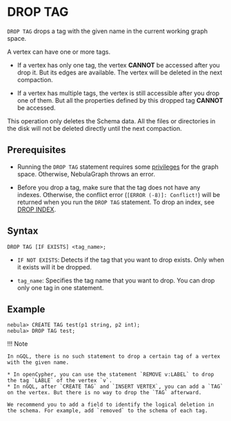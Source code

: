 # DROP TAG

`DROP TAG` drops a tag with the given name in the current working graph space.

A vertex can have one or more tags.

- If a vertex has only one tag, the vertex **CANNOT** be accessed after you drop it. But its edges are available. The vertex will be deleted in the next compaction.

- If a vertex has multiple tags, the vertex is still accessible after you drop one of them. But all the properties defined by this dropped tag **CANNOT** be accessed.

This operation only deletes the Schema data. All the files or directories in the disk will not be deleted directly until the next compaction.

## Prerequisites

- Running the `DROP TAG` statement requires some [privileges](../../7.data-security/1.authentication/3.role-list.md) for the graph space. Otherwise, NebulaGraph throws an error.

- Before you drop a tag, make sure that the tag does not have any indexes. Otherwise, the conflict error (`[ERROR (-8)]: Conflict!`) will be returned when you run the `DROP TAG` statement. To drop an index, see [DROP INDEX](../14.native-index-statements/6.drop-native-index.md).

## Syntax

```ngql
DROP TAG [IF EXISTS] <tag_name>;
```

- `IF NOT EXISTS`: Detects if the tag that you want to drop exists. Only when it exists will it be dropped.

- `tag_name`: Specifies the tag name that you want to drop. You can drop only one tag in one statement.

## Example

```ngql
nebula> CREATE TAG test(p1 string, p2 int);
nebula> DROP TAG test;
```

!!! Note

    In nGQL, there is no such statement to drop a certain tag of a vertex with the given name.

    * In openCypher, you can use the statement `REMOVE v:LABEL` to drop the tag `LABLE` of the vertex `v`.
    * In nGQL, after `CREATE TAG` and `INSERT VERTEX`, you can add a `TAG` on the vertex. But there is no way to drop the `TAG` afterward.
    
    We recommend you to add a field to identify the logical deletion in the schema. For example, add `removed` to the schema of each tag.
